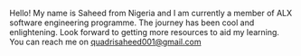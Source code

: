 Hello!
My name is Saheed from Nigeria and I am currently a member of ALX software engineering programme.
The journey has been cool and enlightening.
Look forward to getting more resources to aid my learning. You can reach me on quadrisaheed001@gmail.com

